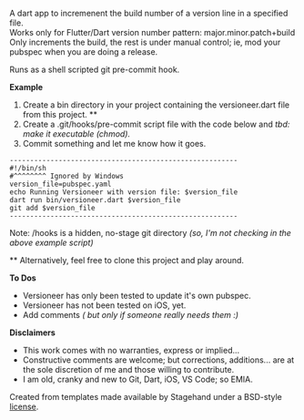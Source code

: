 A dart app to incremenent the build number of a version line in a specified file.<br/>
Works only for Flutter/Dart version number pattern: major.minor.patch+build<br/>
Only increments the build, the rest is under manual control; 
ie, mod your pubspec when you are doing a release.

Runs as a shell scripted git pre-commit hook.

**Example**
1. Create a bin directory in your project containing the versioneer.dart file from this project. **
2. Create a .git/hooks/pre-commit script file with the code below and *tbd: make it executable (chmod).*
3. Commit something and let me know how it goes.
```
--------------------------------------------------------
#!/bin/sh
#^^^^^^^^ Ignored by Windows
version_file=pubspec.yaml
echo Running Versioneer with version file: $version_file
dart run bin/versioneer.dart $version_file
git add $version_file
--------------------------------------------------------
```
Note: /hooks is a hidden, no-stage git directory
*(so, I'm not checking in the above example script)*

** Alternatively, feel free to clone this project and play around.

**To Dos**
- Versioneer has only been tested to update it's own pubspec.
- Versioneer has not been tested on iOS, yet.
- Add comments *( but only if someone really needs them :)*

**Disclaimers**
- This work comes with no warranties, express or implied...
- Constructive comments are welcome; but corrections, additions...
  are at the sole discretion of me and those willing to contribute.
- I am old, cranky and new to Git, Dart, iOS, VS Code; so EMIA.


Created from templates made available by Stagehand under a BSD-style
[license](https://github.com/dart-lang/stagehand/blob/master/LICENSE).
